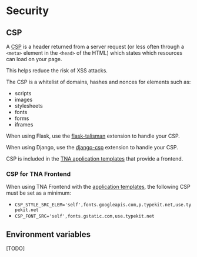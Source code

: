 # Security

## CSP

A [CSP](https://content-security-policy.com/) is a header returned from a server request (or less often through a `<meta>` element in the `<head>` of the HTML) which states which resources can load on your page.

This helps reduce the risk of XSS attacks.

The CSP is a whitelist of domains, hashes and nonces for elements such as:

- scripts
- images
- stylesheets
- fonts
- forms
- iframes

When using Flask, use the [flask-talisman](https://github.com/GoogleCloudPlatform/flask-talisman) extension to handle your CSP.

When using Django, use the [django-csp](https://github.com/mozilla/django-csp) extension to handle your CSP.

CSP is included in the [TNA application templates](../../resources/application-templates.md) that provide a frontend.

### CSP for TNA Frontend

When using TNA Frontend with the [application templates](../../resources/application-templates.md), the following CSP must be set as a minimum:

- `CSP_STYLE_SRC_ELEM='self',fonts.googleapis.com,p.typekit.net,use.typekit.net`
- `CSP_FONT_SRC='self',fonts.gstatic.com,use.typekit.net`

## Environment variables

[TODO]
